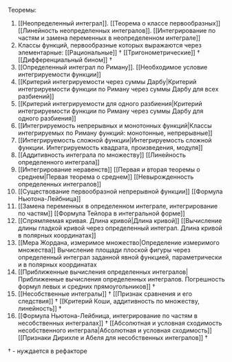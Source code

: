 Теоремы:
1. [[Неопределенный интеграл]]. 
   [[Теорема о классе первообразных]] 
   [[Линейность неопределенных интегралов]]. 
   [[Интегрирование по частям и замена переменных в неопределенном интеграле]]
2. Классы функций, первообразные которых выражаются через элементарные: [[Рациональные]] $\dagger$
   [[Тригонометрические]] $\dagger$
   [[Дифференциальный бином]] $\dagger$
3. [[Определенный интеграл по Риману]]. 
   [[Необходимое условие интегрируемости функции]]
4. [[Критерий интегрируемости через суммы Дарбу|Критерий интегрируемости функции по Риману через суммы Дарбу для всех разбиений]]
5. [[Критерий интегрируемости для одного разбиения|Критерий интегрируемости функции по Риману через суммы Дарбу для одного разбиения]]
6. [[Интегрируемость непрерывных и монотонных функций|Классы интегрируемых по Риману функций: монотонные, непрерывные]]
7. [[Интегрируемость сложной функции|Интегрируемость сложной функции. Интегрируемость квадрата, произведения, модуля]]
8. [[Аддитивность интеграла по множеству]]
   [[Линейность определенного интеграла]]
9. [[Интегрирование неравенств]]
   [[Первая и вторая теоремы о среднем|Первая теорема о среднем]]
   [[Невырожденность определенных интегралов]]
10. [[Существование первообразной непрерывной функции]]
    [[Формула Ньютона-Лейбница]]
11. [[Замена переменных в определенном интеграле, интегрирование по частям]]
    [[Формула Тейлора в интегральной форме]]
12. [[Спрямляемая кривая. Длина кривой|Длина кривой]]
    [[Вычисление длины гладкой кривой через определенный интеграл. Длина кривой в полярных координатах]]
13. [[Мера Жордана, измеримое множество|Определение измеримого множества]]
    Вычисление площади плоской фигуры через определенный интеграл заданной явной функцией, параметрически и в полярных координатах
14. [[Приближенные вычисления определенных интегралов|Приближенные вычисления определенных интегралов. Погрешность формул левых и средних прямоугольников]] $\dagger$
15. [[Несобственные интегралы]] $\dagger$
    [[Признак сравнения и его следствия]] $\dagger$
    [[Критерий Коши, аддитивность по множеству, линейность]] $\dagger$
16. [[Формула Ньютона-Лейбница, интегрирование по частям в несобственных интегралах]] $\dagger$
    [[Абсолютная и условная сходимость несобственного интеграла|Абсолютная и условная сходимость]] 
    [[Признаки Дирихле и Абеля для несобственных интегралов]] $\dagger$

$\dagger$ - нуждается в рефакторе